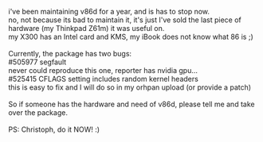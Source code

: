 <html><body><p>i've been maintaining v86d for a year, and is has to stop now.<br>
no, not because its bad to maintain it, it's just I've sold the last piece of hardware (my Thinkpad Z61m) it was useful on.<br>
my X300 has an Intel card and KMS, my iBook does not know what 86 is ;)<br>
<br>
Currently, the package has two bugs:<br>
#505977 segfault<br>
never could reproduce this one, reporter has nvidia gpu...<br>
#525415 CFLAGS setting includes random kernel headers<br>
this is easy to fix and I will do so in my orhpan upload (or provide a patch)<br>
<br>
So if someone has the hardware and need of v86d, please tell me and take over the package.<br>
<br>
PS: Christoph, do it NOW! :)</p></body></html>